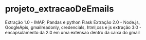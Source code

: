 # projeto_extracaoDeEmails
Extração 1.0 - IMAP, Pandas e python Flask
Extração 2.0 - Node.js, GoogleApis, gmailreadonly, credencials, html,css e js
extração 3.0 - encapsulamento da 2.0 em uma extensao dentro da caixa do gmail
